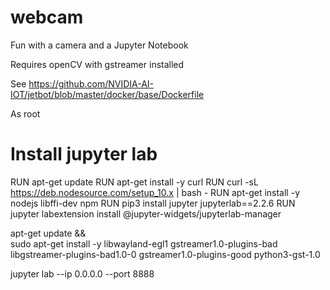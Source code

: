 # webcam
Fun with a camera and a Jupyter Notebook

Requires openCV with gstreamer installed

See https://github.com/NVIDIA-AI-IOT/jetbot/blob/master/docker/base/Dockerfile

As root
# Install jupyter lab
RUN apt-get update
RUN apt-get install -y curl
RUN curl -sL https://deb.nodesource.com/setup_10.x | bash -
RUN apt-get install -y nodejs libffi-dev npm
RUN pip3 install jupyter jupyterlab==2.2.6
RUN jupyter labextension install @jupyter-widgets/jupyterlab-manager

apt-get update && \
sudo  apt-get install -y libwayland-egl1 gstreamer1.0-plugins-bad libgstreamer-plugins-bad1.0-0 gstreamer1.0-plugins-good python3-gst-1.0



jupyter lab --ip 0.0.0.0 --port 8888 